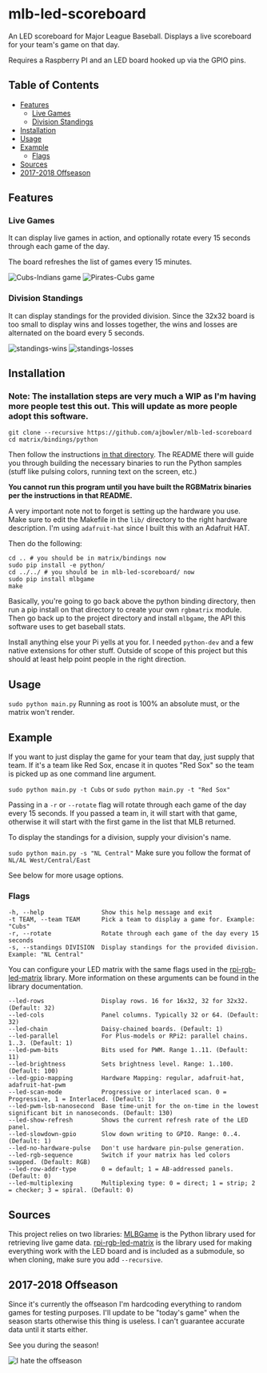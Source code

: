 # mlb-led-scoreboard
An LED scoreboard for Major League Baseball. Displays a live scoreboard for your team's game on that day.

Requires a Raspberry PI and an LED board hooked up via the GPIO pins.

## Table of Contents
* [Features](#features)
  * [Live Games](#live-games)
  * [Division Standings](#division-standings)
* [Installation](#installation)
* [Usage](#usage)
* [Example](#example)
  * [Flags](#flags)
* [Sources](#sources)
* [2017-2018 Offseason](#2017-2018-offseason)

## Features

### Live Games
It can display live games in action, and optionally rotate every 15 seconds through each game of the day.

The board refreshes the list of games every 15 minutes.

![Cubs-Indians game](img/cubs-indians-demo.jpg) ![Pirates-Cubs game](img/pirates-cubs-demo.jpg)

### Division Standings
It can display standings for the provided division. Since the 32x32 board is too small to display wins and losses together, the wins and losses are alternated on the board every 5 seconds.

![standings-wins](img/standings-wins.jpg) ![standings-losses](img/standings-losses.jpg)

## Installation
### Note: The installation steps are very much a WIP as I'm having more people test this out. This will update as more people adopt this software.
```
git clone --recursive https://github.com/ajbowler/mlb-led-scoreboard
cd matrix/bindings/python
```
Then follow the instructions [in that directory](https://github.com/hzeller/rpi-rgb-led-matrix/tree/master/bindings/python#building). The README there will guide you through building the necessary binaries to run the Python samples (stuff like pulsing colors, running text on the screen, etc.)

**You cannot run this program until you have built the RGBMatrix binaries per the instructions in that README.**

A very important note not to forget is setting up the hardware you use. Make sure to edit the Makefile in the `lib/` directory to the right hardware description. I'm using `adafruit-hat` since I built this with an Adafruit HAT.

Then do the following:
```
cd .. # you should be in matrix/bindings now
sudo pip install -e python/
cd ../../ # you should be in mlb-led-scoreboard/ now
sudo pip install mlbgame
make
```
Basically, you're going to go back above the python binding directory, then run a pip install on that directory to create your own `rgbmatrix` module. Then go back up to the project directory and install `mlbgame`, the API this software uses to get baseball stats.

Install anything else your Pi yells at you for. I needed `python-dev` and a few native extensions for other stuff. Outside of scope of this project but this should at least help point people in the right direction.

## Usage
`sudo python main.py` Running as root is 100% an absolute must, or the matrix won't render.

## Example
If you want to just display the game for your team that day, just supply that team. If it's a team like Red Sox, encase it in quotes "Red Sox" so the team is picked up as one command line argument.

`sudo python main.py -t Cubs` or `sudo python main.py -t "Red Sox"`

Passing in a `-r` or `--rotate` flag will rotate through each game of the day every 15 seconds. If you passed a team in, it will start with that game, otherwise it will start with the first game in the list that MLB returned.

To display the standings for a division, supply your division's name.

`sudo python main.py -s "NL Central"` Make sure you follow the format of `NL/AL West/Central/East`

See below for more usage options.

### Flags
```
-h, --help                Show this help message and exit
-t TEAM, --team TEAM      Pick a team to display a game for. Example: "Cubs"
-r, --rotate              Rotate through each game of the day every 15 seconds
-s, --standings DIVISION  Display standings for the provided division. Example: "NL Central"
```

You can configure your LED matrix with the same flags used in the [rpi-rgb-led-matrix](https://github.com/hzeller/rpi-rgb-led-matrix) library. More information on these arguments can be found in the library documentation.
```
--led-rows                Display rows. 16 for 16x32, 32 for 32x32. (Default: 32)
--led-cols                Panel columns. Typically 32 or 64. (Default: 32)
--led-chain               Daisy-chained boards. (Default: 1)
--led-parallel            For Plus-models or RPi2: parallel chains. 1..3. (Default: 1)
--led-pwm-bits            Bits used for PWM. Range 1..11. (Default: 11)
--led-brightness          Sets brightness level. Range: 1..100. (Default: 100)
--led-gpio-mapping        Hardware Mapping: regular, adafruit-hat, adafruit-hat-pwm
--led-scan-mode           Progressive or interlaced scan. 0 = Progressive, 1 = Interlaced. (Default: 1)
--led-pwm-lsb-nanosecond  Base time-unit for the on-time in the lowest significant bit in nanoseconds. (Default: 130)
--led-show-refresh        Shows the current refresh rate of the LED panel.
--led-slowdown-gpio       Slow down writing to GPIO. Range: 0..4. (Default: 1)
--led-no-hardware-pulse   Don't use hardware pin-pulse generation.
--led-rgb-sequence        Switch if your matrix has led colors swapped. (Default: RGB)
--led-row-addr-type       0 = default; 1 = AB-addressed panels. (Default: 0)
--led-multiplexing        Multiplexing type: 0 = direct; 1 = strip; 2 = checker; 3 = spiral. (Default: 0)
```

## Sources
This project relies on two libraries:
[MLBGame](https://github.com/panzarino/mlbgame) is the Python library used for retrieving live game data.
[rpi-rgb-led-matrix](https://github.com/hzeller/rpi-rgb-led-matrix) is the library used for making everything work with the LED board and is included as a submodule, so when cloning, make sure you add `--recursive`.

## 2017-2018 Offseason
Since it's currently the offseason I'm hardcoding everything to random games for testing purposes. I'll update to be "today's game" when the season starts otherwise this thing is useless. I can't guarantee accurate data until it starts either.

See you during the season!

![I hate the offseason](img/offday.jpg)
